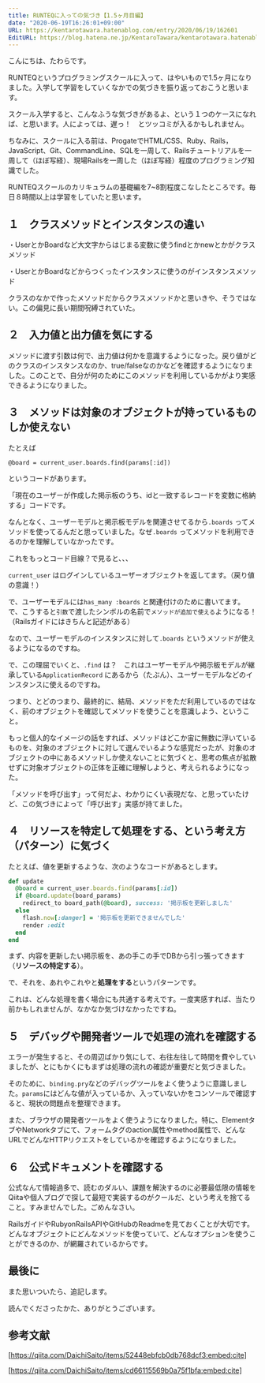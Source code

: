 ```yaml
---
title: RUNTEQに入っての気づき【1.5ヶ月目編】
date: "2020-06-19T16:26:01+09:00"
URL: https://kentarotawara.hatenablog.com/entry/2020/06/19/162601
EditURL: https://blog.hatena.ne.jp/KentaroTawara/kentarotawara.hatenablog.com/atom/entry/26006613587079058
---
```


こんにちは、たわらです。

RUNTEQというプログラミングスクールに入って、はやいもので1.5ヶ月になりました。入学して学習をしていくなかでの気づきを振り返っておこうと思います。

スクール入学すると、こんなふうな気づきがあるよ、という１つのケースになれば、と思います。人によっては、遅っ！　とツッコミが入るかもしれません。

ちなみに、スクールに入る前は、ProgateでHTML/CSS、Ruby、Rails，JavaScript、Git、CommandLine、SQLを一周して、Railsチュートリアルを一周して（ほぼ写経）、現場Railsを一周した（ほぼ写経）程度のプログラミング知識でした。


RUNTEQスクールのカリキュラムの基礎編を7~8割程度こなしたところです。毎日８時間以上は学習をしていたと思います。



## １　クラスメソッドとインスタンスの違い

・UserとかBoardなど大文字からはじまる変数に使うfindとかnewとかがクラスメソッド

・UserとかBoardなどからつくったインスタンスに使うのがインスタンスメソッド

クラスのなかで作ったメソッドだからクラスメソッドかと思いきや、そうではない。この偏見に長い期間呪縛されていた。

## ２　入力値と出力値を気にする

メソッドに渡す引数は何で、出力値は何かを意識するようになった。戻り値がどのクラスのインスタンスなのか、true/falseなのかなどを確認するようになりました。このことで、自分が何のためにこのメソッドを利用しているかがより実感できるようになりました。

## ３　メソッドは対象のオブジェクトが持っているものしか使えない

たとえば

`@board = current_user.boards.find(params[:id])`

というコードがあります。

「現在のユーザーが作成した掲示板のうち、idと一致するレコードを変数に格納する」コードです。

なんとなく、ユーザーモデルと掲示板モデルを関連させてるから`.boards` ってメソッドを使ってるんだと思っていました。なぜ`.boards` ってメソッドを利用できるのかを理解していなかったです。

これをもっとコード目線？で見ると、、、

`current_user` はログインしているユーザーオブジェクトを返してます。（戻り値の意識！）

で、ユーザーモデルには`has_many :boards` と関連付けのために書いてます。で、こうすると`引数`で渡したシンボルの名前で`メソッドが追加で使える`ようになる！（Railsガイドにはきちんと記述がある）

なので、ユーザーモデルのインスタンスに対して`.boards` というメソッドが使えるようになるのですね。

で、この理屈でいくと、`.find` は？　これはユーザーモデルや掲示板モデルが継承している`ApplicationRecord` にあるから（たぶん）、ユーザーモデルなどのインスタンスに使えるのですね。

つまり、とどのつまり、最終的に、結局、メソッドをただ利用しているのではなく、前のオブジェクトを確認してメソッドを使うことを意識しよう、ということ。

もっと個人的なイメージの話をすれば、メソッドはどこか宙に無数に浮いているものを、対象のオブジェクトに対して選んでいるような感覚だったが、対象のオブジェクトの中にあるメソッドしか使えないことに気づくと、思考の焦点が拡散せずに対象オブジェクトの正体を正確に理解しようと、考えられるようになった。

「メソッドを呼び出す」って何だよ、わかりにくい表現だな、と思っていたけど、この気づきによって「呼び出す」実感が持てました。



## ４　リソースを特定して処理をする、という考え方（パターン）に気づく

たとえば、値を更新するような、次のようなコードがあるとします。

```ruby
def update
  @board = current_user.boards.find(params[:id])
  if @board.update(board_params)
    redirect_to board_path(@board), success: '掲示板を更新しました'
  else
    flash.now[:danger] = '掲示板を更新できませんでした'
    render :edit
  end
end
```

まず、内容を更新したい掲示板を、あの手この手でDBから引っ張ってきます（**リソースの特定する**）。

で、それを、あれやこれやと**処理をする**というパターンです。

これは、どんな処理を書く場合にも共通する考えです。一度実感すれば、当たり前かもしれませんが、なかなか気づけなかったですね。



## ５　デバッグや開発者ツールで処理の流れを確認する

エラーが発生すると、その周辺ばかり気にして、右往左往して時間を費やしていましたが、とにもかくにもまずは処理の流れの確認が重要だと気づきました。

そのために、`binding.pry`などのデバッグツールをよく使うように意識しました。`params`にはどんな値が入っているか、入っていないかをコンソールで確認すると、現状の問題点を整理できます。

また、ブラウザの開発者ツールをよく使うようになりました。特に、ElementタブやNetworkタブにて、フォームタグのaction属性やmethod属性で、どんなURLでどんなHTTPリクエストをしているかを確認するようになりました。



## ６　公式ドキュメントを確認する

公式なんて情報過多で、読むのダルい、課題を解決するのに必要最低限の情報をQiitaや個人ブログで探して最短で実装するのがクールだ、という考えを捨てること。すみませんでした。ごめんなさい。

RailsガイドやRubyonRailsAPIやGitHubのReadmeを見ておくことが大切です。どんなオブジェクトにどんなメソッドを使っていて、どんなオプションを使うことができるのか、が網羅されているからです。



## 最後に

また思いついたら、追記します。

読んでくださったかた、ありがとうございます。



## 参考文献

[https://qiita.com/DaichiSaito/items/52448ebfcb0db768dcf3:embed:cite]


[https://qiita.com/DaichiSaito/items/cd66115569b0a75f1bfa:embed:cite]




